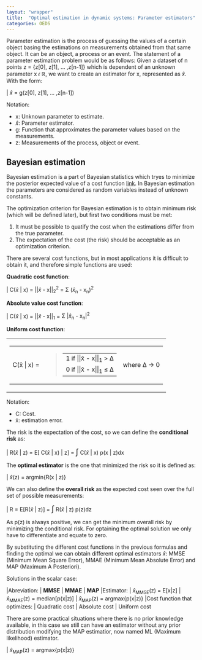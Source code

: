 ```yaml
---
layout: "wrapper"
title:  "Optimal estimation in dynamic systems: Parameter estimators"
categories: OEDS
---
```


Parameter estimation is the process of guessing the values of a certain object basing the estimations on measurements obtained from that same object. It can be an object, a process or an event. The statement of a parameter estimation problem would be as follows: Given a dataset of n points z = \{z[0], z[1], ... ,z[n-1]\} which is dependent of an unknown parameter x 𝜖 ℝ, we want to create an estimator for x, represented as *x̂*. With the form:


| *x̂* = g(z[0], z[1], ... ,z[n-1])

Notation: 
* x: Unknown parameter to estimate.
* *x̂*: Parameter estimator.
* g: Function that approximates the parameter values based on the measurements.
* z: Measurements of the process, object or event. 


## Bayesian estimation 
Bayesian estimation is a part of Bayesian statistics which tryes to minimize the posterior expected value of a cost function [link](https://en.wikipedia.org/wiki/Bayes_estimator). In Bayesian estimation the parameters are considered as random variables instead of unknown constants.

The optimization criterion for Bayesian estimation is to obtain minimum risk (which will be defined later), but first two conditions must be met:  
1. It must be possible to quatify the cost when the estimations differ from the true parameter.
2. The expectation of the cost (the risk) should be acceptable as an optimization criterion. 

There are several cost functions, but in most applications it is difficult to obtain it, and therefore simple functions are used: 

**Quadratic cost function**: 

| C(*x̂* \| x) = \|\|*x̂* - x\|\|<sub>2</sub><sup>2</sup> = <span><summatory idb="N-1" id="n = 0">&Sigma;</summatory> (*x̂*<sub>n</sub> - x<sub>n</sub>)<sup>2</sup> </span>

**Absolute value cost function**:

| C(*x̂* \| x) = \|\|*x̂* - x\|\|<sub>1</sub> = <span><summatory idb="N-1" id="n = 0">&Sigma;</summatory> \|*x̂*<sub>n</sub> - x<sub>n</sub>\|<sup>2</sup> </span>

**Uniform cost function**:
<table>
<td>
    <table class="inline">
    <td>
    C(x̂ | x) = 
    </td>
    <td>
        <blockquote>
        <table class="inline">
            <tr>
                <td>1 if ||x̂ - x||<sub>1</sub> > &Delta;</td>
            </tr>
            <tr>
                <td>0 if ||x̂ - x||<sub>1</sub> ≤ &Delta;</td>
            </tr>
        </table>
        </blockquote>
    </td>
    <td>
    where &Delta; → 0 
    </td>
    </table>
</td>
</table>

Notation:
* C: Cost.
* ̃x: estimation error. 

The risk is the expectation of the cost, so we can define the **conditional risk** as:

| R(*x̂* \| z) = E[ C(*x̂* \| x) \| z] = <span style= "font-size:20px;">&#8747;</span> C(*x̂* \| x) p(x \| z)dx

The **optimal estimator** is the one that minimized the risk so it is defined as:

| *x̂*(z) = argmin{R(x \| z)}

We can also define the **overall risk** as the expected cost seen over the full set of possible measurements:

| R = E[R(*x̂* \| z)] = <span style= "font-size:20px;">&#8747;</span> R(*x̂* \| z) p(z)dz

As p(z) is always positive, we can get the minimum overall risk by minimizing the conditional risk. For optaining the optimal solution we only have to differentiate and equate to zero.

By substituting the different cost functions in the previous formulas and finding the optimal we can obtain different optimal estimators *x̂*: MMSE (Minimum Mean Square Error), MMAE (Minimum Mean Absolute Error) and MAP (Maximum A Posteriori).

Solutions in the scalar case:

|Abreviation: | **MMSE** | **MMAE** | **MAP**
|Estimator: | *x̂*<sub>MMSE</sub>(z) = E[x\|z] | *x̂*<sub>MMAE</sub>(z) = median[p(x\|z)] | *x̂*<sub>MAP</sub>(z) = argmax{p(x\|z)}
|Cost function that optimizes: | Quadratic cost | Absolute cost | Uniform cost

There are some practical situations where there is no prior knowledge available, in this case we still can have an estimator without any prior distribution modifying the MAP estimatior, now named ML (Maximum likelihood) estimator. 

| *x̂*<sub>MAP</sub>(z) = argmax{p(x\|z)}
